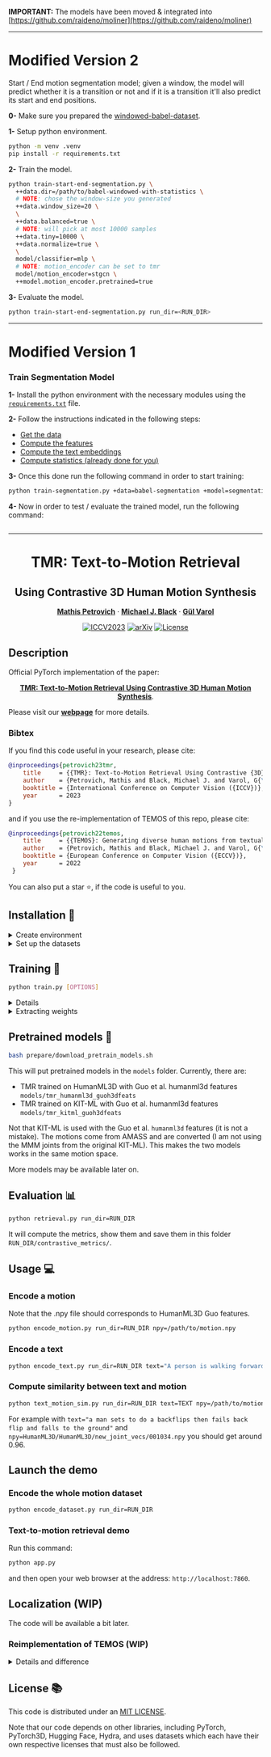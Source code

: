 **IMPORTANT:** The models have been moved & integrated into [https://github.com/raideno/moliner](https://github.com/raideno/moliner)

---

# Modified Version 2

Start / End motion segmentation model; given a window, the model will predict whether it is a transition or not and if it is a transition it'll also predict its start and end positions.

**0-** Make sure you prepared the [windowed-babel-dataset](https://github.com/raideno/babel-dataset).

**1-** Setup python environment.
```bash
python -m venv .venv
pip install -r requirements.txt
```

**2-** Train the model.
```bash
python train-start-end-segmentation.py \
  ++data.dir=/path/to/babel-windowed-with-statistics \
  # NOTE: chose the window-size you generated
  ++data.window_size=20 \
  \
  ++data.balanced=true \
  # NOTE: will pick at most 10000 samples
  ++data.tiny=10000 \
  ++data.normalize=true \
  \
  model/classifier=mlp \
  # NOTE: motion_encoder can be set to tmr
  model/motion_encoder=stgcn \
  ++model.motion_encoder.pretrained=true
```

**3-** Evaluate the model.
```bash
python train-start-end-segmentation.py run_dir=<RUN_DIR>
```

--- --- --- ---

# Modified Version 1

### Train Segmentation Model

**1-** Install the python environment with the necessary modules using the [`requirements.txt`](/requirements.txt) file.

**2-** Follow the instructions indicated in the following steps:
- [Get the data](#get-the-data)
- [Compute the features](#compute-the-features)
- [Compute the text embeddings](#compute-the-text-embeddings)
- [Compute statistics (already done for you)](#compute-statistics-already-done-for-you)

**3-** Once this done run the following command in order to start training:
```bash
python train-segmentation.py +data=babel-segmentation +model=segmentation
```

**4-** Now in order to test / evaluate the trained model, run the following command:
```bash

```

--- --- --- ---

<div align="center">

# TMR: Text-to-Motion Retrieval
## Using Contrastive 3D Human Motion Synthesis

<a href="https://mathis.petrovich.fr"><strong>Mathis Petrovich</strong></a>
·
<a href="https://ps.is.mpg.de/~black"><strong>Michael J. Black</strong></a>
·
<a href="https://imagine.enpc.fr/~varolg"><strong>G&#252;l Varol</strong></a>


[![ICCV2023](https://img.shields.io/badge/ICCV-2023-9065CA.svg?logo=ICCV)](https://iccv2023.thecvf.com)
[![arXiv](https://img.shields.io/badge/arXiv-TMR-A10717.svg?logo=arXiv)](https://arxiv.org/abs/2305.00976)
[![License](https://img.shields.io/badge/License-MIT-green.svg)]()

</div>


## Description
Official PyTorch implementation of the paper:
<div align="center">

[**TMR: Text-to-Motion Retrieval Using Contrastive 3D Human Motion Synthesis**](https://arxiv.org/abs/2305.00976).

</div>

Please visit our [**webpage**](https://mathis.petrovich.fr/tmr/) for more details.

### Bibtex
If you find this code useful in your research, please cite:

```bibtex
@inproceedings{petrovich23tmr,
    title     = {{TMR}: Text-to-Motion Retrieval Using Contrastive {3D} Human Motion Synthesis},
    author    = {Petrovich, Mathis and Black, Michael J. and Varol, G{\"u}l},
    booktitle = {International Conference on Computer Vision ({ICCV})},
    year      = 2023
}
```
and if you use the re-implementation of TEMOS of this repo, please cite:

```bibtex
@inproceedings{petrovich22temos,
    title     = {{TEMOS}: Generating diverse human motions from textual descriptions},
    author    = {Petrovich, Mathis and Black, Michael J. and Varol, G{\"u}l},
    booktitle = {European Conference on Computer Vision ({ECCV})},
    year      = 2022
 }
```

You can also put a star :star:, if the code is useful to you.

## Installation :construction_worker:

<details><summary>Create environment</summary>
&emsp;

Create a python virtual environnement:
```bash
python -m venv ~/.venv/TMR
source ~/.venv/TMR/bin/activate
```

Install [PyTorch](https://pytorch.org/get-started/locally/)
```bash
python -m pip install torch torchvision --index-url https://download.pytorch.org/whl/cu118
```

Then install remaining packages:
```
python -m pip install -r requirements.txt
```

which corresponds to the packages: pytorch_lightning, einops, hydra-core, hydra-colorlog, orjson, tqdm, scipy.
The code was tested on Python 3.10.12 and PyTorch 2.0.1.

</details>

<details><summary>Set up the datasets</summary>

### Introduction
The process is a little bit different than other repos because we need to have a common reprensenation for HumanML3D, KITML and BABEL (to be able to train on one, and evaluate on another).
If you are currious about the details, I recommand you to read this file: [DATASETS.md](DATASETS.md). I also put the bibtex files of the datasets, which I recommand you to cite.

### Get the data
Please follow the instructions of the ``raw_pose_processing.ipynb`` of the [HumanML3D](https://github.com/EricGuo5513/HumanML3D) repo, to get the ``pose_data`` folder.
Then copy or symlink the pose_data folder in ``datasets/motions/``:
```bash
ln -s /path/to/HumanML3D/pose_data datasets/motions/pose_data
```

### Compute the features
Run the following command, to compute the HumanML3D Guo features on the whole AMASS (+HumanAct12) dataset.

```bash
python -m prepare.compute_guoh3dfeats
```

It should process the features (+ mirrored version) and saved them in ``datasets/motions/guoh3dfeats``.


### Compute the text embeddings
Run this command to compute the sentence embeddings and token embeddings used in TMR for each datasets.

```bash
python -m prepare.text_embeddings data=humanml3d
```

This will save:
- the token embeddings of ``distilbert`` in ``datasets/annotations/humanml3d/token_embeddings``
- the sentence embeddings of ``all-mpnet-base-v2`` in ``datasets/annotations/humanml3d/sent_embeddings``


### Compute statistics (already done for you)

To get statistics of the motion distribution for each datasets, you can run the following commands. It is already included in the repo, so you don't have to. The statistics are computed on the training set.

```bash
python -m prepare.motion_stats data=humanml3d
```

It will save the statistics (``mean.pt`` and ``std.pt``) in this folder ``stats/humanml3d/guoh3dfeats``. You can replace ``data=humanml3d`` with ``data=kitml`` or ``data=babel`` anywhere in this repo.

</details>

## Training :rocket:

```bash
python train.py [OPTIONS]
```

<details><summary>Details</summary>
&emsp;

By default, it will train TMR on HumanML3D and store the folder in ``outputs/tmr_humanml3d_guoh3dfeats`` which I will call ``RUN_DIR``.
The other options are:

#### Models:
- ``model=tmr``: TMR (by default)
- ``model=temos``: TEMOS

#### Datasets:
- ``data=humanml3d``: HumanML3D (by default)
- ``data=kitml``: KIT-ML
- ``data=babel``: BABEL

</details>

<details><summary>Extracting weights</summary>
&emsp;

After training, run the following command, to extract the weights from the checkpoint:

```bash
python extract.py run_dir=RUN_DIR
```

It will take the last checkpoint by default. This should create the folder ``RUN_DIR/last_weights`` and populate it with the files: ``motion_decoder.pt``, ``motion_encoder.pt`` and ``text_encoder.pt``.
This process makes loading models faster, it does not depends on the file structure anymore, and each module can be loaded independently. This is already done for pretrained models.

</details>

## Pretrained models :dvd:

```bash
bash prepare/download_pretrain_models.sh
```

This will put pretrained models in the ``models`` folder.
Currently, there are:
- TMR trained on HumanML3D with Guo et al. humanml3d features ``models/tmr_humanml3d_guoh3dfeats``
- TMR trained on KIT-ML with Guo et al. humanml3d features ``models/tmr_kitml_guoh3dfeats``

Not that KIT-ML is used with the Guo et al. ``humanml3d`` features (it is not a mistake). The motions come from AMASS and are converted (I am not using the MMM joints from the original KIT-ML).
This makes the two models works in the same motion space.

More models may be available later on.

## Evaluation :bar_chart:

```bash
python retrieval.py run_dir=RUN_DIR
```

It will compute the metrics, show them and save them in this folder ``RUN_DIR/contrastive_metrics/``.


## Usage :computer:

### Encode a motion
Note that the .npy file should corresponds to HumanML3D Guo features.

```bash
python encode_motion.py run_dir=RUN_DIR npy=/path/to/motion.npy
```

### Encode a text

```bash
python encode_text.py run_dir=RUN_DIR text="A person is walking forward."
```

### Compute similarity between text and motion
```bash
python text_motion_sim.py run_dir=RUN_DIR text=TEXT npy=/path/to/motion.npy
```
For example with ``text="a man sets to do a backflips then fails back flip and falls to the ground"`` and ``npy=HumanML3D/HumanML3D/new_joint_vecs/001034.npy`` you should get around 0.96.


## Launch the demo

### Encode the whole motion dataset
```bash
python encode_dataset.py run_dir=RUN_DIR
```


### Text-to-motion retrieval demo
Run this command:

```bash
python app.py
```

and then open your web browser at the address: ``http://localhost:7860``.

## Localization (WIP)

The code will be available a bit later.


### Reimplementation of TEMOS (WIP)

<details><summary>Details and difference</summary>
&emsp;

[TEMOS code](https://github.com/Mathux/TEMOS) was probably a bit too abstract and some users struggle to understand it. As TMR and TEMOS share a similar architecture, I took the opportunity to rewrite TEMOS in this repo [src/model/temos.py](src/model/temos.py) to make it more user friendly. Note that in this repo, the motion representation is different from the original TEMOS paper (see [DATASETS.md](DATASETS.md) for more details). Another difference is that I precompute the token embeddings (from distilbert) beforehand (as I am not finetunning the distilbert for the final model). This makes the training around x2 faster and it is more memory efficient.

The code and the generations are not fully tested yet, I will update the README with pretrained models and more information later.

</details>


## License :books:
This code is distributed under an [MIT LICENSE](LICENSE).

Note that our code depends on other libraries, including PyTorch, PyTorch3D, Hugging Face, Hydra, and uses datasets which each have their own respective licenses that must also be followed.
